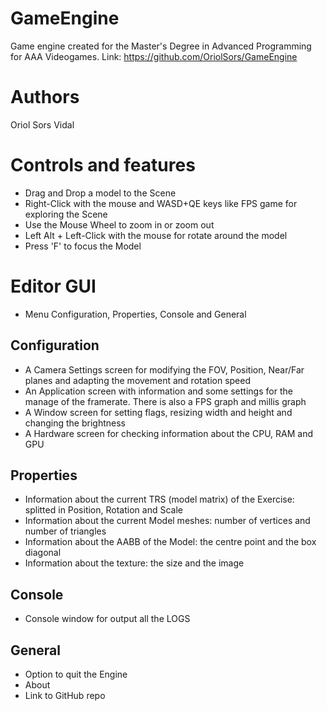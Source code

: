 # GameEngine
Game engine created for the Master's Degree in Advanced Programming for AAA Videogames.
Link: https://github.com/OriolSors/GameEngine
# Authors 
Oriol Sors Vidal
# Controls and features
- Drag and Drop a model to the Scene
- Right-Click with the mouse and WASD+QE keys like FPS game for exploring the Scene
- Use the Mouse Wheel to zoom in or zoom out
- Left Alt + Left-Click with the mouse for rotate around the model
- Press 'F' to focus the Model
# Editor GUI
- Menu Configuration, Properties, Console and General
## Configuration
- A Camera Settings screen for modifying the FOV, Position, Near/Far planes and adapting the movement and rotation speed
- An Application screen with information and some settings for the manage of the framerate. There is also a FPS graph and millis graph
- A Window screen for setting flags, resizing width and height and changing the brightness
- A Hardware screen for checking information about the CPU, RAM and GPU
## Properties
- Information about the current TRS (model matrix) of the Exercise: splitted in Position, Rotation and Scale
- Information about the current Model meshes: number of vertices and number of triangles
- Information about the AABB of the Model: the centre point and the box diagonal
- Information about the texture: the size and the image
## Console
- Console window for output all the LOGS
## General
- Option to quit the Engine
- About
- Link to GitHub repo
